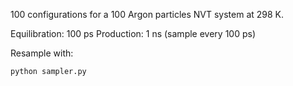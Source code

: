 100 configurations for a 100 Argon particles NVT system at 298 K.

Equilibration: 100 ps
Production: 1 ns (sample every 100 ps)

Resample with:

```
python sampler.py
```
